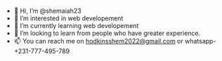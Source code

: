 - 👋 Hi, I’m @shemaiah23
- 👀 I’m interested in web developement
- 🌱 I’m currently learning web developement
- 💞️ I’m looking to learn from people who have greater experience.
- 📫 You can reach me on hodkinsshem2022@gmail.com or whatsapp- +231-777-495-789

<!---
shemaiah23/shemaiah23 is a ✨ special ✨ repository because its `README.md` (this file) appears on your GitHub profile.
You can click the Preview link to take a look at your changes.
--->
